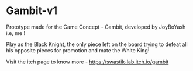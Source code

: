 # Gambit-v1
Prototype made for the Game Concept -  Gambit, developed by JoyBoYash i.e, me !

Play as the Black Knight, the only piece left on the board trying to defeat all his opposite pieces for promotion and mate the White King!

Visit the itch page to know more - https://swastik-lab.itch.io/gambit
